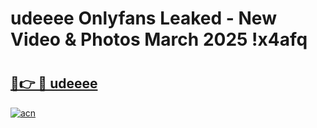 # udeeee Onlyfans Leaked - New Video & Photos March 2025 !x4afq

# <h2><a href="https://pnrxpa.iuczelnia.edu.pl?title=udeeee&ref=x4afq">🔗👉 🔴 udeeee</a></h2>

[![acn](https://github.com/user-attachments/assets/0f9c940e-d8b0-45ae-aac7-cd30a18b3e1c)](https://pnrxpa.iuczelnia.edu.pl?title=udeeee&ref=x4afq)

